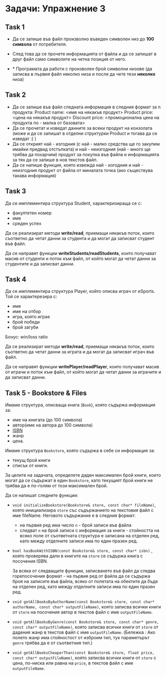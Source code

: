 # Задачи: Упражнение 3
## Task 1
- Да се запише във файл произволно въведен символен низ до **100 символа** от потребителя. 
- След това да се прочете информацията от файла и да се запишат в друг файл само символите на четна позиция от него.

- \* Програмата да работи с произволен брой символни низове (да записва в първия файл няколко низа и после да чете тези **няколко** низа)

## Task 2
- Да се запише във файл следната информация в следния формат за n продукта: 
Product name: <име на някакъв продукт> 
Product price: <цена на някакъв продукт>
Discount price: <промоционална цена на продукта по - малка от базовата>
- Да се прочетат и изведат данните за всеки продукт на конзолата (може и да се запишат в отделни структурки Product и тогава да се изведат :) ) 
- Да се открият най - изгодния (с най - малко средства ще го закупим имайки предвид отстъпката) и най - неизгодния (най - много ще трябва да похарчим) продукт за покупка във файла и информацията за тях да се запише в нов текстов файл.
- Да се напише функция, която извежда най - изгодния и най - неизгодния продукт от файла от миналата точка (ако съществува такава информация)

## Task 3
Да се имплементира структура Student, характеризираща се с:
- факултетен номер
- име
- среден успех

Да се реализират методи **write/read**, приемащи някакъв поток, които съответно да четат данни за студента и да могат да записват студент във файл.

Да се направят функции **writeStudents/readStudents**, които получават масив от студенти и поток към файл, от който могат да четат данни за студентите и да записват данни. 

## Task 4

Да се имплементира структура Player, който описва играч от eSports. Той се характерезира с:
 - име 
 - име на отбор
 - игра, която играе
 - брой победи
 - брой загуби

Бонус: win/loss ratio

Да се реализират методи **write/read**, приемащи някакъв поток, които съответно да четат данни за играта и да могат да записват играч във файл.

Да се направят функции **writePlayer/readPlayer**, които получават масив от играчи и поток към файл, от който могат да четат данни за играчите и да записват данни.

## Task 5 - Bookstore & Files

Имаме структура, описваща книга (`Book`), която съдържа информация за:

- име на книгата (до 100 символа)
- автор(име на автора до 100 символа)
- [ISBN](https://en.wikipedia.org/wiki/International_Standard_Book_Number)
- жанр
- цена.

Имаме структура `Bookstore`, която съдържа в себе си информация за:

- текущ брой книги
- списък от книги.

За целите на задачата, определете даден максимален брой книги, които могат да се съдържат в един `Bookstore`,
като текущият брой книги не трябва да е по-голям от този максимален брой.

Да се напишат следните функции:

- `void initializeBookstore(Bookstore& store, const char* fileName)`, която инициализира `store` със съдържанието на текстовия файл с име fileName.
  Неговото съдържание е в следния формат:

  - на първия ред има число `n` - брой записи във файла
  - следват `n` на брой записи с информация за книги - стойността на всяко поле от съответната структура е записана на
    отделен ред, като между отделните записи има по един празен ред.

- `bool hasBookWithISBN(const Bookstore& store, const char* isbn)` , която проверява дали в книгите на `store` се съдържа
  книга с посочения ISBN.

  За всяка от следващите функции, записването във файл да следва горепосочения формат - на първия ред от файла да се съдържа броя на записите във файла,
  всяко от полетата на обектите да бъде на отделен ред, като между отделните записи има по един празен ред.

- `void getAllBooksByAuthorName(const Bookstore& store, const char* authorName, const char* outputFileName)`, която записва всички книги от `store`
  на посочения автор в текстов файл с име `outputFileName`.

- `void getAllBooksByGenre(const Bookstore& store, const char* genre, const char* outputFileName)`, която записва всички книги от `store`
  от дадения жанр в текстов файл с име `outputFileName`.
  (Бележка : Ако полето жанр има стойностост от изброим тип, тук параметърът `genre` трябва да е от съответния тип.)

- `void getAllBooksCheaperThan(const Bookstore& store, float price, const char* outputFileName)`, която записва всички книги от `store`
  с цена, по-ниска или равна на `price`, в текстов файл с име `outputFileName`.